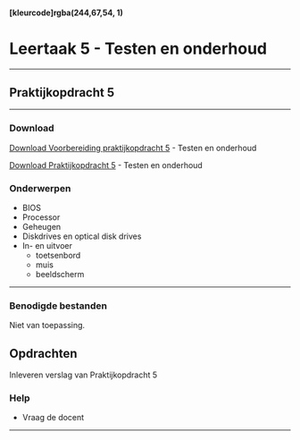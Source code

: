 #### [kleurcode]rgba(244,67,54, 1)

# Leertaak 5 - Testen en onderhoud

---
## Praktijkopdracht 5
---

### Download

[Download Voorbereiding praktijkopdracht 5](https://elo.kw1c.nl/CMS/Studie/811%20ICT-Academie/811%20VakkenInhoud/%5BB.11%20HARa%5D%20Hardware%20AO/25187%20%C2%A0%20Applicatie-%20en%20mediaontwikkelaar/Periode%2001/Productie/02.%20Opdrachten/Leertaak%2005%20Testen%20en%20onderhouden/Leertaak%2005%20Voorbereiding%20Testen%20en%20onderhouden.pdf) - Testen en onderhoud

[Download Praktijkopdracht 5](https://elo.kw1c.nl/CMS/Studie/811%20ICT-Academie/811%20VakkenInhoud/%5BB.11%20HARa%5D%20Hardware%20AO/25187%20%C2%A0%20Applicatie-%20en%20mediaontwikkelaar/Periode%2001/Productie/02.%20Opdrachten/Leertaak%2005%20Testen%20en%20onderhouden/Leertaak%2005%20Testen%20en%20onderhouden.pdf) - Testen en onderhoud

### Onderwerpen
* BIOS
* Processor
* Geheugen
* Diskdrives en optical disk drives
* In- en uitvoer
  * toetsenbord
  * muis
  * beeldscherm

------

### Benodigde bestanden
Niet van toepassing.

## Opdrachten

Inleveren verslag van Praktijkopdracht 5



### Help
- Vraag de docent

---
